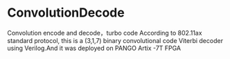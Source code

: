 # ConvolutionDecode
Convolution encode and decode，turbo code
According to 802.11ax standard protocol, this is a (3,1,7) binary convolutional code Viterbi decoder using Verilog.And it was deployed on PANGO Artix -7T FPGA
